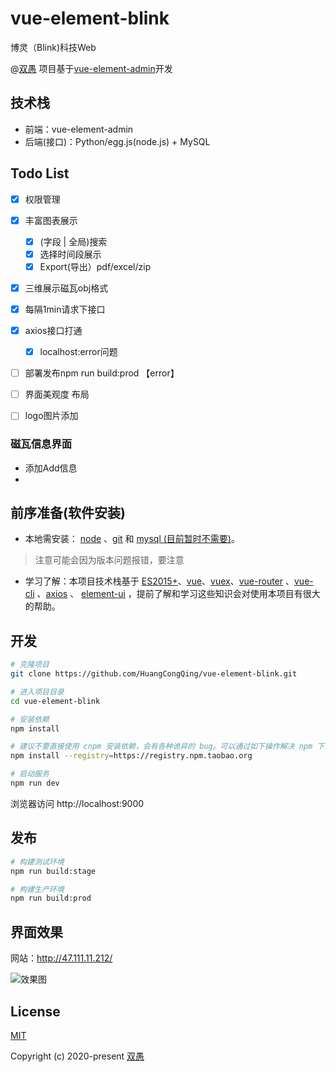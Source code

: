 <!--
 * @Description: 
 * @Author: HCQ
 * @Company(School): UCAS
 * @Date: 2020-07-13 22:06:21
 * @LastEditors: HCQ
 * @LastEditTime: 2020-08-08 22:04:30
--> 
# vue-element-blink
博灵（Blink)科技Web

@[双愚](https://github.com/HuangCongQing/vue-element-blink) 项目基于[vue-element-admin](https://github.com/PanJiaChen/vue-element-admin)开发

## 技术栈

* 前端：vue-element-admin
* 后端(接口)：Python/egg.js(node.js) + MySQL



## Todo List


* [x] 权限管理
* [x] 丰富图表展示
    * [x] (字段 | 全局)搜索 
    * [x] 选择时间段展示
    * [x] Export(导出）pdf/excel/zip
* [x] 三维展示磁瓦obj格式
* [x] 每隔1min请求下接口

* [x] axios接口打通
    * [x] localhost:error问题
* [ ] 部署发布npm run build:prod 【error】

* [ ] 界面美观度 布局
* [ ] logo图片添加
### 磁瓦信息界面
* 添加Add信息
* 

## 前序准备(软件安装)

* 本地需安装： [node](http://nodejs.org/) 、[git](https://git-scm.com/) 和 [mysql (目前暂时不需要)](https://www.mysql.com/)。
> 注意可能会因为版本问题报错，要注意

* 学习了解：本项目技术栈基于 [ES2015+](http://es6.ruanyifeng.com/)、[vue](https://cn.vuejs.org/index.html)、[vuex](https://vuex.vuejs.org/zh-cn/)、[vue-router](https://router.vuejs.org/zh-cn/) 、[vue-cli](https://github.com/vuejs/vue-cli) 、[axios](https://github.com/axios/axios) 、 [element-ui](https://github.com/ElemeFE/element) ，提前了解和学习这些知识会对使用本项目有很大的帮助。



## 开发

```bash
# 克隆项目
git clone https://github.com/HuangCongQing/vue-element-blink.git

# 进入项目目录
cd vue-element-blink

# 安装依赖
npm install

# 建议不要直接使用 cnpm 安装依赖，会有各种诡异的 bug。可以通过如下操作解决 npm 下载速度慢的问题
npm install --registry=https://registry.npm.taobao.org

# 启动服务
npm run dev
```

浏览器访问 http://localhost:9000

## 发布

```bash
# 构建测试环境
npm run build:stage

# 构建生产环境
npm run build:prod
```
## 界面效果

网站：http://47.111.11.212/

![效果图](https://cdn.nlark.com/yuque/0/2020/png/232596/1595504200539-5e4f62ec-4320-4168-8832-88c298aeb7e7.png)



## License

[MIT](https://github.com/HuangCongQing/vue-element-blink/blob/master/LICENSE)

Copyright (c) 2020-present [双愚](https://github.com/HuangCongQing/vue-element-blink)
